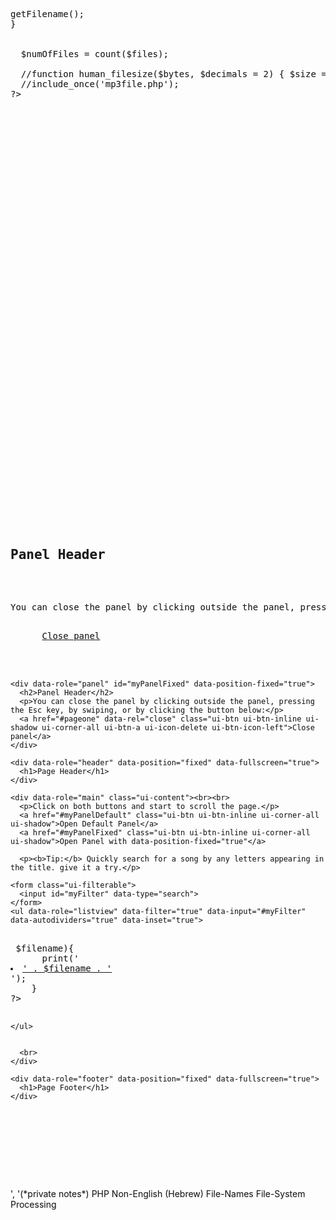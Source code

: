 <!--more-->


<pre>
<?php 
  mb_internal_encoding('UTF-8');
  //setlocale(LC_CTYPE, 'en_US.UTF-8');
  setlocale(LC_ALL, 'he_IL.UTF-8');
/*
  setlocale(LC_TIME, 'he_IL');
  setlocale(LC_CTYPE, 'he_IL');
  setlocale(LC_ALL, 'he_IL');
*/
//  header('Content-Type: text/plain; charset=UTF-8');
//header('Content-Type: text/plain; charset=windows-1255');  

$iterator = new FilesystemIterator("./music/.");
$filter = new RegexIterator($iterator, '/.(mp3|mp4)$/');
$files = array();
foreach($filter as $entry) {
    $files[] = $entry->getFilename();
}

 
  $numOfFiles = count($files);

  //function human_filesize($bytes, $decimals = 2) { $size = array('B','kB','MB','GB','TB','PB','EB','ZB','YB'); $factor = floor((strlen($bytes) - 1) / 3);  return sprintf("%.{$decimals}f", $bytes / pow(1024, $factor)) . @$size[$factor]; }
  //include_once('mp3file.php');
?>
<!DOCTYPE html>
<html lang="en-US">
<head>
  <!-- <meta http-equiv="Content-Type" content="text/html; charset=utf-8" /> -->
  <meta http-equiv="Content-Type" content="text/html; charset=windows-1255" />
  <meta http-equiv="X-UA-Compatible" content="IE=edge,chrome=1" />
  <meta name="viewport" content="width=device-width, initial-scale=1, maximum-scale=1" />
  <meta name="robots" content="noodp,noydir,noindex,nofollow,noarchive"/>
  <link rel="shortcut icon" href="favicon.ico" type="image/x-icon">
  <link rel="icon" href="favicon.ico" type="image/x-icon">
  <link rel="canonical" href="http://music.eladkarako.com"/>
  <link rel="publisher" href="http://music.eladkarako.com"/>
  <link rel="shortlink" href="http://music.eladkarako.com"/>
  <meta name="description" content="Music Library"/>
  <meta property="og:url" content="http://music.eladkarako.com"/>
  <meta property="og:locale" content="en_US"/>
  <meta property="og:image" content="http://serversideup.net/_uploads/2011/11/545-header.jpg"/>
  <meta property="og:site_name" content="music.eladkarako.com"/>
  <meta property="article:publisher" content="http://music.eladkarako.com"/>
  <meta property="article:tag" content="audio"/>
  <meta property="article:tag" content="music"/>
  <meta property="article:section" content="music"/>
  <meta property="article:published_time" content="2014-06-05T03:50:00+00:00"/>
  <meta property="article:modified_time" content="2014-06-05T03:50:00+00:00"/>
  <meta property="og:updated_time" content="2014-06-05T03:50:00+00:00"/>
  <title>music.eladkarako.com</title>

  <link rel="stylesheet" href="http://code.jquery.com/mobile/1.4.2/jquery.mobile-1.4.2.min.css">
  <script src="http://code.jquery.com/jquery-1.10.2.min.js"></script>
  <script src="http://code.jquery.com/mobile/1.4.2/jquery.mobile-1.4.2.min.js"></script>
  <style type="text/css">
  * {
  -moz-osx-font-smoothing:grayscale;
  -webkit-font-smoothing:antialiased;
  text-shadow:0 0 1px rgba(0, 0, 0, 0.2);
  }
  </style>
</head>

<body>

  <div data-role="page" id="pageone">
    <div data-role="panel" id="myPanelDefault">
      <h2>Panel Header</h2>
      <p>You can close the panel by clicking outside the panel, pressing the Esc key, by swiping, or by clicking the button below:</p>
      <a href="#pageone" data-rel="close" class="ui-btn ui-btn-inline ui-shadow ui-corner-all ui-btn-a ui-icon-delete ui-btn-icon-left">Close panel</a>
    </div>

    <div data-role="panel" id="myPanelFixed" data-position-fixed="true">
      <h2>Panel Header</h2>
      <p>You can close the panel by clicking outside the panel, pressing the Esc key, by swiping, or by clicking the button below:</p>
      <a href="#pageone" data-rel="close" class="ui-btn ui-btn-inline ui-shadow ui-corner-all ui-btn-a ui-icon-delete ui-btn-icon-left">Close panel</a>
    </div>

    <div data-role="header" data-position="fixed" data-fullscreen="true">
      <h1>Page Header</h1>
    </div>

    <div data-role="main" class="ui-content"><br><br>
      <p>Click on both buttons and start to scroll the page.</p>
      <a href="#myPanelDefault" class="ui-btn ui-btn-inline ui-corner-all ui-shadow">Open Default Panel</a>
      <a href="#myPanelFixed" class="ui-btn ui-btn-inline ui-corner-all ui-shadow">Open Panel with data-position-fixed="true"</a>

      <p><b>Tip:</b> Quickly search for a song by any letters appearing in the title. give it a try.</p>

    <form class="ui-filterable">
      <input id="myFilter" data-type="search">
    </form>
    <ul data-role="listview" data-filter="true" data-input="#myFilter" data-autodividers="true" data-inset="true">
<?php
    foreach ($files as $index => $filename){
      print('<li><a href="#">' . $filename . '</a></li>');
    }
?>
    </ul>


      <br>
    </div>

    <div data-role="footer" data-position="fixed" data-fullscreen="true">
      <h1>Page Footer</h1>
    </div>
  </div>

</body>

</html>
</pre>', '(*private notes*) PHP Non-English (Hebrew) File-Names File-System Processing